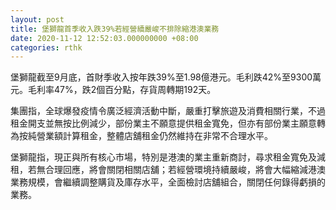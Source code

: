 ```yaml
---
layout: post
title: 堡獅龍首季收入跌39%若經營續嚴峻不排除縮港澳業務
date: 2020-11-12 12:52:03.000000000 +08:00
categories: rthk
---
```


堡獅龍截至9月底，首財季收入按年跌39%至1.98億港元。毛利跌42%至9300萬元。毛利率47%，跌2個百分點，存貨周轉期192天。

集團指，全球爆發疫情令廣泛經濟活動中斷，嚴重打擊旅遊及消費相關行業，不過租金開支並無按比例減少，部份業主不願意提供租金寬免，但亦有部份業主願意轉為按純營業額計算租金，整體店舖租金仍然維持在非常不合理水平。

堡獅龍指，現正與所有核心市場，特別是港澳的業主重新商討，尋求租金寬免及減租，若無合理回應，將會關閉相關店舖；若經營環境持續嚴峻，將會大幅縮減港澳業務規模，會繼續調整購貨及庫存水平，全面檢討店舖組合，關閉任何錄得虧損的業務。

